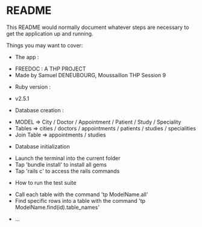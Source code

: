 # README

This README would normally document whatever steps are necessary to get the
application up and running.

Things you may want to cover:



* The app :

- FREEDOC : A THP PROJECT
- Made by Samuel DENEUBOURG, Moussaillon THP Session 9



* Ruby version :

- v2.5.1



* Database creation :

- MODEL => City / Doctor / Appointment / Patient / Study / Speciality
- Tables => cities / doctors / appointments / patients / studies / specialities
- Join Table => appointments / studies



* Database initialization

- Launch the terminal into the current folder
- Tap 'bundle install' to install all gems
- Tap 'rails c' to access the rails commands



* How to run the test suite

- Call each table with the command 'tp ModelName.all'
- Find specific rows into a table with the command 'tp ModelName.find(id).table_names'



* ...
